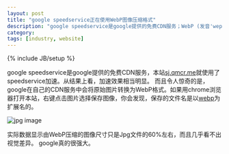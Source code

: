 ```yaml
---
layout: post
title: "google speedservice正在使用WebP图像压缩格式"
description: "google speedservice是google提供的免费CDN服务；WebP (发音'weppy')，一种同时提供了有损压缩与无损压缩的图形档格式。Google在购买On2 Technologies后发展出来的格式，派生自图像编码格式VP8，目标是取代jpg，成为互联网图像格式的新标准。"
category: 
tags: [industry, website]
---
```

{% include JB/setup %}

google speedservice是google提供的免费CDN服务，本站[sj.qmcr.me](http://sj.qmcr.me)就使用了speedservice加速。从结果上看，加速效果相当明显。
而且令人惊奇的是，google在自己的CDN服务中会将原始图片转换为WebP格式。如果用chrome浏览器打开本站，右键点击图片选择保存图像，你会发现，保存的文件名是以[webp](/2013/04/23/what-is-webp)为扩展名的。

![jpg image](http://pic.yupoo.com/sjqmcr/CO7vODEo/rKNy0.jpg)

实际数据显示由WebP压缩的图像尺寸只是Jpg文件的60%左右，而且几乎看不出视觉差异。
google真的很强大。
